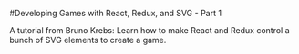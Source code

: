 
#Developing Games with React, Redux, and SVG - Part 1

A tutorial from Bruno Krebs: Learn how to make React and Redux control a bunch of SVG elements to create a game.
